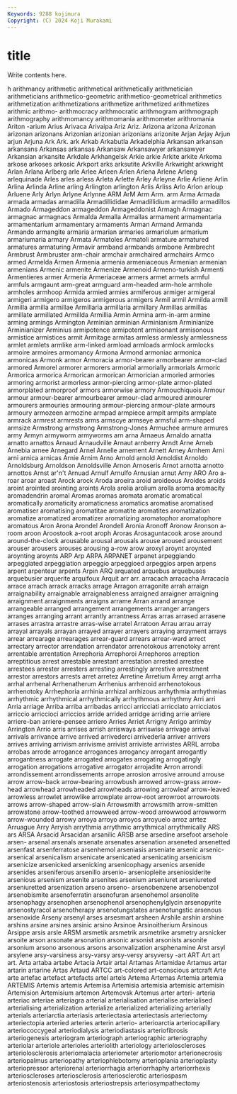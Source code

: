 ```yaml
---
Keywords: 9288 kojimura
Copyright: (C) 2024 Koji Murakami
---
```


# title

Write contents here.



h arithmancy arithmetic
arithmetical arithmetically arithmetician arithmeticians arithmetico-geometric arithmetico-geometrical arithmetics arithmetization arithmetizations arithmetize
arithmetized arithmetizes arithmic arithmo- arithmocracy arithmocratic arithmogram arithmograph arithmography arithmomancy
arithmomania arithmometer arithromania Ariton -arium Arius Arivaca Arivaipa Ariz Ariz.
Arizona arizona Arizonan arizonan arizonans Arizonian arizonian arizonians arizonite Arjan
Arjay Arjun arjun Arjuna Ark Ark. ark Arkab Arkabutla Arkadelphia
Arkansan arkansan arkansans Arkansas arkansas Arkansaw Arkansawyer arkansawyer Arkansian arkansite
Arkdale Arkhangelsk Arkie arkie Arkite arkite Arkoma arkose arkoses arkosic
Arkport arks arksutite Arkville Arkwright arkwright Arlan Arlana Arlberg arle
Arlee Arleen Arlen Arlena Arlene Arleng arlequinade Arles arles arless
Arleta Arlette Arley Arleyne Arlie Arliene Arlin Arlina Arlinda Arline
arling Arlington arlington Arlis Arliss Arlo Arlon arloup Arluene Arly
Arlyn Arlyne Arlynne ARM ArM Arm Arm. arm Arma Armada
armada armadas armadilla Armadillididae Armadillidium armadillo armadillos Armado Armageddon armageddon
Armageddonist Armagh Armagnac armagnac armagnacs Armalda Armalla Armallas armament armamentaria
armamentarium armamentary armaments Arman Armand Armanda Armando armangite armaria armarian
armaries armariolum armarium armariumaria armary Armata Armatoles Armatoli armature armatured
armatures armaturing Armavir armband armbands armbone Armbrecht Armbrust Armbruster arm-chair
armchair armchaired armchairs Armco armed Armelda Armen Armenia armenia armeniaceous
Armenian armenian armenians Armenic armenite Armenize Armenoid Armeno-turkish Armenti Armentieres
armer Armeria Armeriaceae armers armet armets armful armfuls armgaunt arm-great
armguard arm-headed arm-hole armhole armholes armhoop Armida armied armies armiferous
armiger armigeral armigeri armigero armigeros armigerous armigers Armil armil Armilda
armill Armilla armilla armillae Armillaria armillaria armillary Armillas armillas armillate
armillated Armillda Armillia Armin Armina arm-in-arm armine arming armings Armington
Arminian arminian Arminianism Arminianize Arminianizer Arminius armipotence armipotent armisonant armisonous
armistice armistices armit Armitage armitas armless armlessly armlessness armlet armlets
armlike arm-linked armload armloads armlock armlocks armoire armoires armomancy Armona
Armond armoniac armonica armonicas Armonk armor Armoracia armor-bearer armorbearer armor-clad
armored Armorel armorer armorers armorial armorially armorials Armoric Armorica armorica
Armorican armorican Armorician armoried armories armoring armorist armorless armor-piercing armor-plate
armor-plated armorplated armorproof armors armorwise armory Armouchiquois Armour armour armour-bearer
armourbearer armour-clad armoured armourer armourers armouries armouring armour-piercing armour-plate armours
armoury armozeen armozine armpad armpiece armpit armpits armplate armrack armrest
armrests arms armscye armseye armsful arm-shaped armsize Armstrong armstrong Armstrong-Jones
Armuchee armure armures army Armyn armyworm armyworms arn arna Arnaeus
Arnaldo arnatta arnatto arnattos Arnaud Arnaudville Arnaut arnberry Arndt Arne
Arneb Arnebia arnee Arnegard Arnel Arnelle arnement Arnett Arney Arnhem
Arni arni arnica arnicas Arnie Arnim Arno Arnold arnold Arnoldist
Arnoldo Arnoldsburg Arnoldson Arnoldsville Arnon Arnoseris Arnot arnotta arnotto arnottos
Arnst ar'n't Arnuad Arnulf Arnulfo Arnusian arnut Arny ARO Aro
a-roar aroar aroast Arock arock Aroda aroeira aroid aroideous Aroides
aroids aroint arointed arointing aroints Arola arolia arolium arolla aroma
aromacity aromadendrin aromal Aromas aromas aromata aromatic aromatical aromatically aromaticity
aromaticness aromatics aromatise aromatised aromatiser aromatising aromatitae aromatite aromatites aromatization
aromatize aromatized aromatizer aromatizing aromatophor aromatophore aromatous Aron Arona Arondel
Arondell Aronia Aronoff Aronow Aronson a-room aroon Aroostook a-root aroph
Aroras Arosaguntacook arose around around-the-clock arousable arousal arousals arouse aroused
arousement arouser arousers arouses arousing a-row arow aroxyl aroynt aroynted
aroynting aroynts ARP Arp ARPA ARPANET arpanet arpeggiando arpeggiated arpeggiation
arpeggio arpeggioed arpeggios arpen arpens arpent arpenteur arpents Arpin ARQ
arquated arquebus arquebuses arquebusier arquerite arquifoux Arquit arr arr. arracach
arracacha Arracacia arrace arrach arrack arracks arrage Arragon arragonite arrah
arraign arraignability arraignable arraignableness arraigned arraigner arraigning arraignment arraignments arraigns
arrame Arran arrand arrange arrangeable arranged arrangement arrangements arranger arrangers
arranges arranging arrant arrantly arrantness Arras arras arrased arrasene arrases
arrastra arrastre arras-wise arratel Arratoon Arrau arrau array arrayal arrayals
arrayan arrayed arrayer arrayers arraying arrayment arrays arrear arrearage arrearages
arrear-guard arrears arrear-ward arrect arrectary arrector arrendation arrendator arrenotokous arrenotoky
arrent arrentable arrentation Arrephoria Arrephoroi Arrephoros arreption arreptitious arrest arrestable
arrestant arrestation arrested arrestee arrestees arrester arresters arresting arrestingly arrestive
arrestment arrestor arrestors arrests arret arretez Arretine Arretium Arrey arrgt
arrha arrhal arrhenal Arrhenatherum Arrhenius arrhenoid arrhenotokous arrhenotoky Arrhephoria arrhinia
arrhizal arrhizous arrhythmia arrhythmias arrhythmic arrhythmical arrhythmically arrhythmous arrhythmy Arri
arri Arria arriage Arriba arriba arribadas arricci arricciati arricciato arricciatos
arriccio arriccioci arriccios arride arrided arridge arriding arrie arriere arriere-ban
arriere-pensee arriero Arries Arriet Arrigny Arrigo arrimby Arrington Arrio arris
arrises arrish arrisways arriswise arrivage arrival arrivals arrivance arrive arrived
arrivederci arrivederla arriver arrivers arrives arriving arrivism arrivisme arrivist arriviste
arrivistes ARRL arroba arrobas arrode arrogance arrogances arrogancy arrogant arrogantly
arrogantness arrogate arrogated arrogates arrogating arrogatingly arrogation arrogations arrogative arrogator
arrojadite Arron arrondi arrondissement arrondissements arrope arrosion arrosive arround arrouse
arrow arrow-back arrow-bearing arrowbush arrowed arrow-grass arrow-head arrowhead arrowheaded arrowheads
arrowing arrowleaf arrow-leaved arrowless arrowlet arrowlike arrowplate arrow-root arrowroot arrowroots
arrows arrow-shaped arrow-slain Arrowsmith arrowsmith arrow-smitten arrowstone arrow-toothed arrowweed arrow-wood
arrowwood arrowworm arrow-wounded arrowy arroya arroyo arroyos arroyuelo arroz arrtez
Arruague Arry Arryish arrythmia arrythmic arrythmical arrythmically ARS ars ARSA
Arsacid Arsacidan arsanilic ARSB arse arsedine arsefoot arsehole arsen- arsenal
arsenals arsenate arsenates arsenation arseneted arsenetted arsenfast arsenferratose arsenhemol arseniasis
arseniate arsenic arsenic- arsenical arsenicalism arsenicate arsenicated arsenicating arsenicism arsenicize
arsenicked arsenicking arsenicophagy arsenics arsenide arsenides arseniferous arsenillo arsenio- arseniopleite
arseniosiderite arsenious arsenism arsenite arsenites arsenium arseniuret arseniureted arseniuretted arsenization
arseno arseno- arsenobenzene arsenobenzol arsenobismite arsenoferratin arsenofuran arsenohemol arsenolite arsenophagy
arsenophen arsenophenol arsenophenylglycin arsenopyrite arsenostyracol arsenotherapy arsenotungstates arsenotungstic arsenous arsenoxide
Arseny arsenyl arses arsesmart arsheen Arshile arshin arshine arshins arsine
arsines arsinic arsino Arsinoe Arsinoitherium Arsinous Arsippe arsis arsle ARSM
arsmetik arsmetrik arsmetrike arsmetry arsnicker arsoite arson arsonate arsonation arsonic
arsonist arsonists arsonite arsonium arsono arsonous arsons arsonvalization arsphenamine Arst
arsyl arsylene arsy-varsiness arsy-varsy arsy-versy arsyversy -art ART Art art
art. Arta artaba artabe Artacia Artair artal Artamas Artamidae Artamus
artar artarin artarine Artas Artaud ARTCC art-colored art-conscious artcraft Arte
arte artefac artefact artefacts artel artels Artema Artemas Artemia artemia
ARTEMIS Artemis artemis Artemisa Artemisia artemisia artemisic artemisin Artemision Artemisium
artemon Artemovsk Artemus arter arteri- arteria arteriac arteriae arteriagra arterial
arterialisation arterialise arterialised arterialising arterialization arterialize arterialized arterializing arterially arterials
arteriarctia arteriasis arteriectasia arteriectasis arteriectomy arteriectopia arteried arteries arterin arterio-
arterioarctia arteriocapillary arteriococcygeal arteriodialysis arteriodiastasis arteriofibrosis arteriogenesis arteriogram arteriograph arteriographic
arteriography arteriolar arteriole arterioles arteriolith arteriology arterioloscleroses arteriolosclerosis arteriomalacia arteriometer
arteriomotor arterionecrosis arteriopalmus arteriopathy arteriophlebotomy arterioplania arterioplasty arteriopressor arteriorenal arteriorrhagia
arteriorrhaphy arteriorrhexis arterioscleroses arteriosclerosis arteriosclerotic arteriospasm arteriostenosis arteriostosis arteriostrepsis arteriosympathectomy
